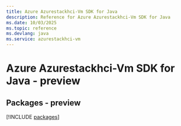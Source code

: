 ```yaml
---
title: Azure Azurestackhci-Vm SDK for Java
description: Reference for Azure Azurestackhci-Vm SDK for Java
ms.date: 10/03/2025
ms.topic: reference
ms.devlang: java
ms.service: azurestackhci-vm
---
```

# Azure Azurestackhci-Vm SDK for Java - preview
## Packages - preview
[!INCLUDE [packages](azurestackhci-vm-index.md)]